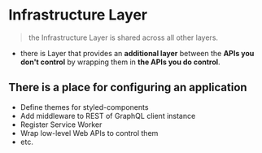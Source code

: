 # Infrastructure Layer

> the Infrastructure Layer is shared across all other layers.

- there is Layer that provides an **additional layer** between
  the **APIs you don't control** by wrapping them in **the APIs you do control**.

## There is a place for configuring an application

- Define themes for styled-components
- Add middleware to REST of GraphQL client instance
- Register Service Worker
- Wrap low-level Web APIs to control them
- etc.
